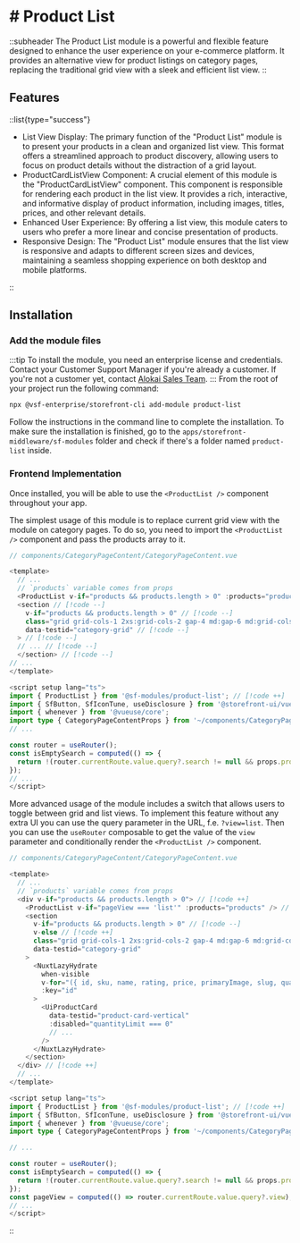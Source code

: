 # # Product List

::subheader
The Product List module is a powerful and flexible feature designed to enhance the user experience on your e-commerce platform. It provides an alternative view for product listings on category pages, replacing the traditional grid view with a sleek and efficient list view.
::

## Features

::list{type="success"}

- List View Display: The primary function of the "Product List" module is to present your products in a clean and organized list view. This format offers a streamlined approach to product discovery, allowing users to focus on product details without the distraction of a grid layout.
- ProductCardListView Component: A crucial element of this module is the "ProductCardListView" component. This component is responsible for rendering each product in the list view. It provides a rich, interactive, and informative display of product information, including images, titles, prices, and other relevant details.
- Enhanced User Experience: By offering a list view, this module caters to users who prefer a more linear and concise presentation of products.
- Responsive Design: The "Product List" module ensures that the list view is responsive and adapts to different screen sizes and devices, maintaining a seamless shopping experience on both desktop and mobile platforms.

::

## Installation

### Add the module files

:::tip
To install the module, you need an enterprise license and credentials. Contact your Customer Support Manager if you're already a customer. If you're not a customer yet, contact [Alokai Sales Team](https://alokai.com/contact/sales).
:::
From the root of your project run the following command:

```bash
npx @vsf-enterprise/storefront-cli add-module product-list
```

Follow the instructions in the command line to complete the installation. To make sure the installation is finished, go to the `apps/storefront-middleware/sf-modules` folder and check if there's a folder named `product-list` inside.

### Frontend Implementation

Once installed, you will be able to use the `<ProductList />` component throughout your app.

The simplest usage of this module is to replace current grid view with the module on category pages. To do so, you need to import the `<ProductList />` component and pass the products array to it.

```ts
// components/CategoryPageContent/CategoryPageContent.vue

<template>
  // ...
  // `products` variable comes from props
  <ProductList v-if="products && products.length > 0" :products="products" /> // [!code ++]
  <section // [!code --]
    v-if="products && products.length > 0" // [!code --]
    class="grid grid-cols-1 2xs:grid-cols-2 gap-4 md:gap-6 md:grid-cols-2 lg:grid-cols-3 3xl:grid-cols-4 mb-10 md:mb-5" // [!code --]
    data-testid="category-grid" // [!code --]
  > // [!code --]
  // ... // [!code --]
  </section> // [!code --]
// ...
</template>

<script setup lang="ts">
import { ProductList } from '@sf-modules/product-list'; // [!code ++]
import { SfButton, SfIconTune, useDisclosure } from '@storefront-ui/vue';
import { whenever } from '@vueuse/core';
import type { CategoryPageContentProps } from '~/components/CategoryPageContent/types';
// ...

const router = useRouter();
const isEmptySearch = computed(() => {
  return !(router.currentRoute.value.query?.search != null && props.products?.length === 0);
});
// ...
</script>
```
<!-- prettier-ignore-end -->

More advanced usage of the module includes a switch that allows users to toggle between grid and list views. To implement this feature without any extra UI you can use the query parameter in the URL, f.e. `?view=list`. Then you can use the `useRouter` composable to get the value of the `view` parameter and conditionally render the `<ProductList />` component.

<!-- prettier-ignore-start -->
```ts
// components/CategoryPageContent/CategoryPageContent.vue

<template>
  // ...
  // `products` variable comes from props
  <div v-if="products && products.length > 0"> // [!code ++]
    <ProductList v-if="pageView === 'list'" :products="products" /> // [!code ++]
    <section
      v-if="products && products.length > 0" // [!code --]
      v-else // [!code ++]
      class="grid grid-cols-1 2xs:grid-cols-2 gap-4 md:gap-6 md:grid-cols-2 lg:grid-cols-3 3xl:grid-cols-4 mb-10 md:mb-5"
      data-testid="category-grid"
    >
      <NuxtLazyHydrate
        when-visible
        v-for="({ id, sku, name, rating, price, primaryImage, slug, quantityLimit }, index) in products"
        :key="id"
      >
        <UiProductCard
          data-testid="product-card-vertical"
          :disabled="quantityLimit === 0"
          // ...
        />
      </NuxtLazyHydrate>
    </section>
  </div> // [!code ++]
  // ...
</template>

<script setup lang="ts">
import { ProductList } from '@sf-modules/product-list'; // [!code ++]
import { SfButton, SfIconTune, useDisclosure } from '@storefront-ui/vue';
import { whenever } from '@vueuse/core';
import type { CategoryPageContentProps } from '~/components/CategoryPageContent/types';

// ...

const router = useRouter();
const isEmptySearch = computed(() => {
  return !(router.currentRoute.value.query?.search != null && props.products?.length === 0);
});
const pageView = computed(() => router.currentRoute.value.query?.view); // [!code ++]
// ...
</script>
```
<!-- prettier-ignore-end -->

::